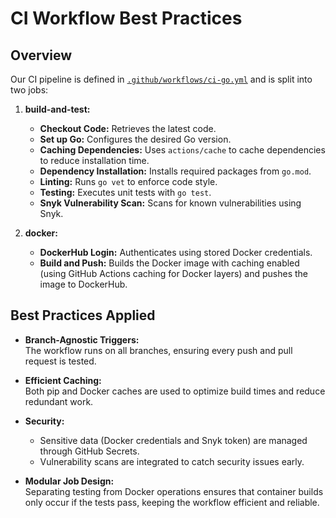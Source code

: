 # CI Workflow Best Practices

## Overview

Our CI pipeline is defined in [`.github/workflows/ci-go.yml`](./../.github/workflows/ci-go.yml) and is split into two jobs:

1. **build-and-test:**
    - **Checkout Code:** Retrieves the latest code.
    - **Set up Go:** Configures the desired Go version.
    - **Caching Dependencies:** Uses `actions/cache` to cache dependencies to reduce installation time.
    - **Dependency Installation:** Installs required packages from `go.mod`.
    - **Linting:** Runs `go vet` to enforce code style.
    - **Testing:** Executes unit tests with `go test`.
    - **Snyk Vulnerability Scan:** Scans for known vulnerabilities using Snyk.

2. **docker:**
    - **DockerHub Login:** Authenticates using stored Docker credentials.
    - **Build and Push:** Builds the Docker image with caching enabled (using GitHub Actions caching for Docker layers) and pushes the image to DockerHub.

## Best Practices Applied

- **Branch-Agnostic Triggers:**  
  The workflow runs on all branches, ensuring every push and pull request is tested.

- **Efficient Caching:**  
  Both pip and Docker caches are used to optimize build times and reduce redundant work.

- **Security:**
    - Sensitive data (Docker credentials and Snyk token) are managed through GitHub Secrets.
    - Vulnerability scans are integrated to catch security issues early.

- **Modular Job Design:**  
  Separating testing from Docker operations ensures that container builds only occur if the tests pass, keeping the workflow efficient and reliable.
